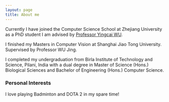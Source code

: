 ```yaml
---
layout: page
title: About me
---
```


Currently I have joined the Computer Science School at Zhejiang University as a PhD student I am advised by [Professor Yingcai WU](http://www.ycwu.org/).

I finished my Masters in Computer Vision at Shanghai Jiao Tong University. Supervised by Professor WU Jing.

I completed my undergraduation from Birla Institute of Technology and Science, Pilani, India with a dual degree in Master of Science (Hons.) Biological Sciences and Bachelor of Engineering (Hons.) Computer Science. 

### Personal Interests

I love playing Badminton and DOTA 2 in my spare time!
